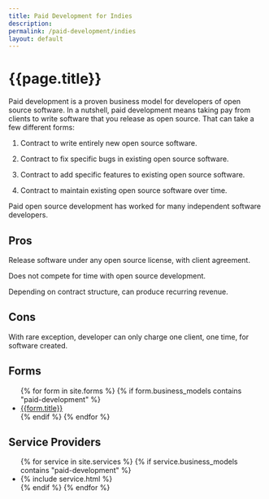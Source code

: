 ```yaml
---
title: Paid Development for Indies
description:
permalink: /paid-development/indies
layout: default
---
```


# {{page.title}}

Paid development is a proven business model for developers of open source software.  In a nutshell, paid development means taking pay from clients to write software that you release as open source.  That can take a few different forms:

1.  Contract to write entirely new open source software.

2.  Contract to fix specific bugs in existing open source software.

3.  Contract to add specific features to existing open source software.

4.  Contract to maintain existing open source software over time.

Paid open source development has worked for many independent software developers.

## Pros

Release software under any open source license, with client agreement.

Does not compete for time with open source development.

Depending on contract structure, can produce recurring revenue.

## Cons

With rare exception, developer can only charge one client, one time, for software created.

## Forms

<ul class="forms">
{% for form in site.forms %}
{% if form.business_models contains "paid-development" %}
<li><a href="{{form.url}}">{{form.title}}</a></li>
{% endif %}
{% endfor %}
</ul>

## Service Providers

<ul class="services">
{% for service in site.services %}
{% if service.business_models contains "paid-development" %}
<li>{% include service.html %}</li>
{% endif %}
{% endfor %}
</ul>

<!-- TODO: Other Resources for Paid Development -->
